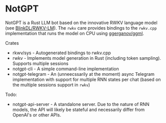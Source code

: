 # NotGPT

NotGPT is a Rust LLM bot based on the innovative RWKV language model (see [BlinkDL/RWKV-LM](https://github.com/BlinkDL/RWKV-LM)). The `rwkv` care provides bindings to the `rwkv.cpp` implementation that runs
the model on CPU using [ggerganov/ggml](https://github.com/ggerganov/ggml).

Crates

- rkwv/sys - Autogenerated bindings to rwkv.cpp
- rwkv - Implements model generation in Rust (including token sampling). Supports multiple sessions
- notgpt-cli - A simple command-line implementation
- notgpt-telegram - An (unneecssarily at the moment) async Telegram implementation with support
  for multiple RNN states per chat (based on the multiple sessions support in `rwkv`)

Todo:

- notgpt-api-server - A standalone server. Due to the nature of RNN models, the API will likely
  be stateful and necessarily differ from OpenAI's or other APIs.